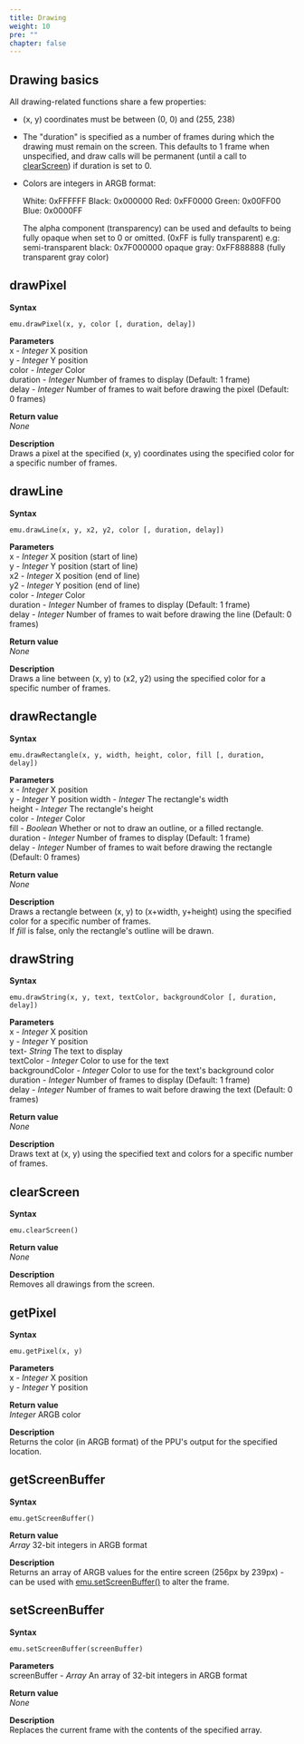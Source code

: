 ```yaml
---
title: Drawing
weight: 10
pre: ""
chapter: false
---
```


## Drawing basics ##

All drawing-related functions share a few properties:  
- (x, y) coordinates must be between (0, 0) and (255, 238)  
- The "duration" is specified as a number of frames during which the drawing must remain on the screen. This defaults to 1 frame when unspecified, and draw calls will be permanent (until a call to [clearScreen](#clearscreen)) if duration is set to 0.   
- Colors are integers in ARGB format:

    White: 0xFFFFFF
	Black: 0x000000
	Red: 0xFF0000
	Green: 0x00FF00
	Blue: 0x0000FF
	
	The alpha component (transparency) can be used and defaults to being fully opaque when set to 0 or omitted. (0xFF is fully transparent)
	e.g: 
      semi-transparent black: 0x7F000000
      opaque gray: 0xFF888888 (fully transparent gray color) 

## drawPixel ##

**Syntax**  

    emu.drawPixel(x, y, color [, duration, delay])

**Parameters**  
x - *Integer* X position  
y - *Integer* Y position    
color - *Integer* Color  
duration - *Integer* Number of frames to display (Default: 1 frame)  
delay - *Integer* Number of frames to wait before drawing the pixel (Default: 0 frames)

**Return value**  
*None*

**Description**  
Draws a pixel at the specified (x, y) coordinates using the specified color for a specific number of frames.

## drawLine ##

**Syntax**  

    emu.drawLine(x, y, x2, y2, color [, duration, delay])

**Parameters**  
x - *Integer* X position (start of line)  
y - *Integer* Y position (start of line)  
x2 - *Integer* X position (end of line)  
y2 - *Integer* Y position (end of line)  
color - *Integer* Color  
duration - *Integer* Number of frames to display (Default: 1 frame)  
delay - *Integer* Number of frames to wait before drawing the line (Default: 0 frames)

**Return value**  
*None*

**Description**  
Draws a line between (x, y) to (x2, y2) using the specified color for a specific number of frames.

## drawRectangle ##

**Syntax**  

    emu.drawRectangle(x, y, width, height, color, fill [, duration, delay])

**Parameters**  
x - *Integer* X position  
y - *Integer* Y position
width - *Integer* The rectangle's width  
height - *Integer* The rectangle's height  
color - *Integer* Color  
fill - *Boolean* Whether or not to draw an outline, or a filled rectangle.  
duration - *Integer* Number of frames to display (Default: 1 frame)  
delay - *Integer* Number of frames to wait before drawing the rectangle (Default: 0 frames)

**Return value**  
*None*

**Description**  
Draws a rectangle between (x, y) to (x+width, y+height) using the specified color for a specific number of frames.  
If *fill* is false, only the rectangle's outline will be drawn.

## drawString ##

**Syntax**  

    emu.drawString(x, y, text, textColor, backgroundColor [, duration, delay])

**Parameters**  
x - *Integer* X position  
y - *Integer* Y position  
text- *String* The text to display  
textColor - *Integer* Color to use for the text  
backgroundColor - *Integer* Color to use for the text's background color  
duration - *Integer* Number of frames to display (Default: 1 frame)  
delay - *Integer* Number of frames to wait before drawing the text (Default: 0 frames)

**Return value**  
*None*

**Description**  
Draws text at (x, y) using the specified text and colors for a specific number of frames.  


## clearScreen ##

**Syntax**  

    emu.clearScreen()

**Return value**  
*None*

**Description**  
Removes all drawings from the screen.  


## getPixel ##

**Syntax**  

    emu.getPixel(x, y)

**Parameters**  
x - *Integer* X position  
y - *Integer* Y position    

**Return value**  
*Integer* ARGB color

**Description**  
Returns the color (in ARGB format) of the PPU's output for the specified location.


## getScreenBuffer ##

**Syntax**  

    emu.getScreenBuffer()

**Return value**  
*Array* 32-bit integers in ARGB format

**Description**  
Returns an array of ARGB values for the entire screen (256px by 239px) - can be used with [emu.setScreenBuffer()](#setscreenbuffer) to alter the frame.


## setScreenBuffer ##

**Syntax**  

    emu.setScreenBuffer(screenBuffer)

**Parameters**  
screenBuffer - *Array* An array of 32-bit integers in ARGB format
	
**Return value**  
*None*

**Description**  
Replaces the current frame with the contents of the specified array.


